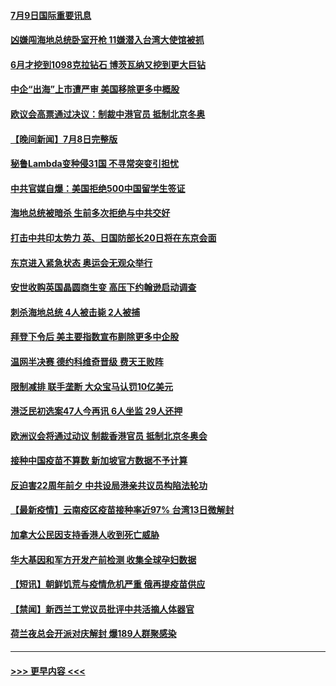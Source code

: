 #### [7月9日国际重要讯息](../pages/prog202/a103161659.md?t=07091801) 
#### [凶嫌闯海地总统卧室开枪 11嫌潜入台湾大使馆被抓](../pages/prog202/a103161600.md?t=07091801) 
#### [6月才挖到1098克拉钻石 博茨瓦纳又挖到更大巨钻](../pages/prog202/a103161586.md?t=07091801) 
#### [中企“出海”上市遭严审 美国移除更多中概股](../pages/prog202/a103161533.md?t=07091801) 
#### [欧议会高票通过决议：制裁中港官员 抵制北京冬奥](../pages/prog202/a103161437.md?t=07091801) 
#### [【晚间新闻】7月8日完整版](../pages/prog202/a103161455.md?t=07091801) 
#### [秘鲁Lambda变种侵31国 不寻常突变引担忧](../pages/prog202/a103160406.md?t=07091801) 
#### [中共官媒自爆：美国拒绝500中国留学生签证](../pages/prog202/a103159516.md?t=07091801) 
#### [海地总统被暗杀 生前多次拒绝与中共交好](../pages/prog202/a103160955.md?t=07091801) 
#### [打击中共印太势力 英、日国防部长20日将在东京会面](../pages/prog202/a103161061.md?t=07091801) 
#### [东京进入紧急状态 奥运会无观众举行](../pages/prog202/a103161283.md?t=07091801) 
#### [安世收购英国晶圆商生变 高压下约翰逊启动调查](../pages/prog202/a103161273.md?t=07091801) 
#### [刺杀海地总统 4人被击毙 2人被捕](../pages/prog202/a103161268.md?t=07091801) 
#### [拜登下令后 美主要指数宣布剔除更多中企股](../pages/prog202/a103161235.md?t=07091801) 
#### [温网半决赛 德约科维奇晋级 费天王败阵](../pages/prog202/a103161232.md?t=07091801) 
#### [限制减排 联手垄断 大众宝马认罚10亿美元](../pages/prog202/a103161202.md?t=07091801) 
#### [港泛民初选案47人今再讯 6人坐监 29人还押](../pages/prog202/a103161052.md?t=07091801) 
#### [欧洲议会将通过动议 制裁香港官员 抵制北京冬奥会](../pages/prog202/a103161076.md?t=07091801) 
#### [接种中国疫苗不算数 新加坡官方数据不予计算](../pages/prog202/a103160947.md?t=07091801) 
#### [反迫害22周年前夕 中共设局港亲共议员构陷法轮功](../pages/prog202/a103161055.md?t=07091801) 
#### [【最新疫情】云南疫区疫苗接种率近97% 台湾13日微解封](../pages/prog202/a103161072.md?t=07091801) 
#### [加拿大公民因支持香港人收到死亡威胁](../pages/prog202/a103161065.md?t=07091801) 
#### [华大基因和军方开发产前检测 收集全球孕妇数据](../pages/prog202/a103161005.md?t=07091801) 
#### [【短讯】朝鲜饥荒与疫情危机严重 俄再提疫苗供应](../pages/prog202/a103161000.md?t=07091801) 
#### [【禁闻】新西兰工党议员批评中共活摘人体器官](../pages/prog202/a103160994.md?t=07091801) 
#### [荷兰夜总会开派对庆解封 爆189人群聚感染](../pages/prog202/a103160944.md?t=07091801) 

----
#### [ >>> 更早内容 <<< ](../indexes/prog202-earlier.md)
